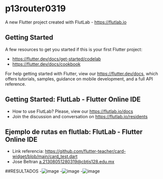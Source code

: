 # p13router0319

A new Flutter project created with FlutLab - https://flutlab.io

## Getting Started

A few resources to get you started if this is your first Flutter project:

- https://flutter.dev/docs/get-started/codelab
- https://flutter.dev/docs/cookbook

For help getting started with Flutter, view our
https://flutter.dev/docs, which offers tutorials,
samples, guidance on mobile development, and a full API reference.

## Getting Started: FlutLab - Flutter Online IDE

- How to use FlutLab? Please, view our https://flutlab.io/docs
- Join the discussion and conversation on https://flutlab.io/residents

## Ejemplo de rutas en flutlab: FlutLab - Flutter Online IDE

- Link referencia: https://github.com/flutter-teacher/card-widget/blob/main/card_test.dart
- Jose Beltran a.21308051280319@cbtis128.edu.mx

##RESULTADOS
-![image](https://github.com/BeltranJ128/p14-RutasDis-6i/assets/143763139/d0cc779a-c895-4227-9299-498d80addb91)
-![image](https://github.com/BeltranJ128/p14-RutasDis-6i/assets/143763139/0c96d416-7f3f-426c-9609-8e19e9bef753)
-![image](https://github.com/BeltranJ128/p14-RutasDis-6i/assets/143763139/a0d323d8-1f8e-48c2-91e7-7ca1ab613bfb)
